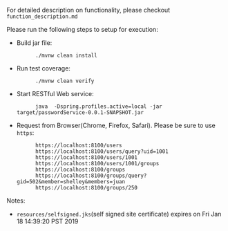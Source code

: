 For detailed description on functionality, please checkout `function_description.md`

Please run the following steps to setup for execution:

* Build jar file:

			./mvnw clean install

* Run test coverage:

			./mvnw clean verify

* Start RESTful Web service:

			java  -Dspring.profiles.active=local -jar target/passwordService-0.0.1-SNAPSHOT.jar
	
* Request from Browser(Chrome, Firefox, Safari). Please be sure to use `https`:

			https://localhost:8100/users
			https://localhost:8100/users/query?uid=1001
			https://localhost:8100/users/1001
			https://localhost:8100/users/1001/groups
			https://localhost:8100/groups
			https://localhost:8100/groups/query?gid=502&member=shelley&members=juan
			https://localhost:8100/groups/250						

Notes:

- `resources/selfsigned.jks`(self signed site certificate) expires on Fri Jan 18 14:39:20 PST 2019